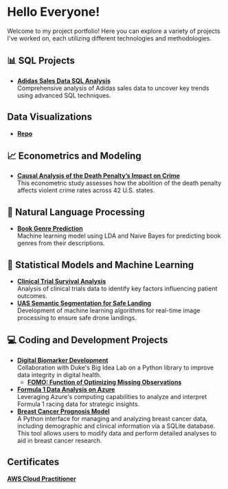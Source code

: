 # Hello Everyone!

Welcome to my project portfolio! Here you can explore a variety of projects I've worked on, each utilizing different technologies and methodologies. 

## 📊 SQL Projects
- **[Adidas Sales Data SQL Analysis](https://github.com/PomeloWu99/Data-Engineering-Projects/tree/main/Adidas_Sales_Analysis_Project)**  
  Comprehensive analysis of Adidas sales data to uncover key trends using advanced SQL techniques.

## Data Visualizations
- **[Repo]()**

## 📈 Econometrics and Modeling
- **[Causal Analysis of the Death Penalty’s Impact on Crime](https://github.com/MIDS-at-Duke/unifying-data-science-2023-project-ids701_team2)**  
  This econometric study assesses how the abolition of the death penalty affects violent crime rates across 42 U.S. states.

## 🤖 Natural Language Processing
- **[Book Genre Prediction](https://github.com/pomeloywu/NLP)**  
  Machine learning model using LDA and Naive Bayes for predicting book genres from their descriptions.

## 🧬 Statistical Models and Machine Learning
- **[Clinical Trial Survival Analysis](https://github.com/PomeloWu99/survival_analysis/tree/main)**  
  Analysis of clinical trials data to identify key factors influencing patient outcomes.
- **[UAS Semantic Segmentation for Safe Landing](https://github.com/YZhu0225/UAS-Semantic-Segmentation-for-Safe-Landing)**  
  Development of machine learning algorithms for real-time image processing to ensure safe drone landings.

## 💻 Coding and Development Projects
- **[Digital Biomarker Development](https://dbdp.org/about)**  
  Collaboration with Duke's Big Idea Lab on a Python library to improve data integrity in digital health.
  - **[FOMO: Function of Optimizing Missing Observations](https://github.com/DigitalBiomarkerDiscoveryPipeline/FOMO)**
- **[Formula 1 Data Analysis on Azure](https://github.com/PomeloWu99/f1_azure/tree/main)**  
  Leveraging Azure's computing capabilities to analyze and interpret Formula 1 racing data for strategic insights.
- **[Breast Cancer Prognosis Model](https://github.com/biostat821-2023/Final__project)**  
  A Python interface for managing and analyzing breast cancer data, including demographic and clinical information via a SQLite database. This tool allows users to modify data and perform detailed analyses to aid in breast cancer research.

## Certificates

**[AWS Cloud Practitioner](https://www.credly.com/badges/43775262-fe7a-4197-a8e7-5f5ddab93846/public_url)**
